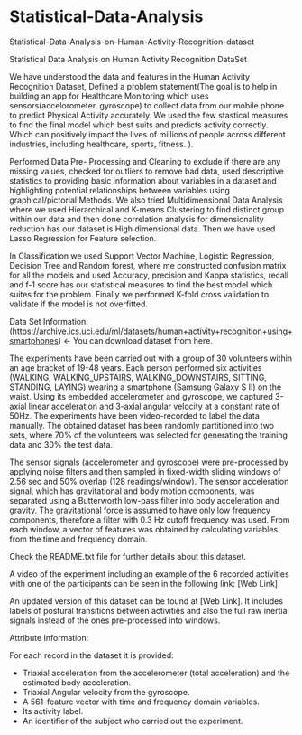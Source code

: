 # Statistical-Data-Analysis
Statistical-Data-Analysis-on-Human-Activity-Recognition-dataset

Statistical Data Analysis on Human Activity Recognition DataSet

We have understood the data and features in the Human Activity Recognition Dataset, Defined a problem statement(The goal is to help in building an app for Healthcare Monitoring which uses sensors(accelorometer, gyroscope) to collect data from our mobile phone to predict Physical Activity accurately. We used the few stastical measures to find the final model which best suits and predicts activity correctly. Which can positively impact the lives of millions of people across different industries, including healthcare, sports, fitness. ). 

Performed Data Pre- Processing and Cleaning to exclude if there are any missing values, checked for outliers to remove bad data, used descriptive statistics to providing basic information about variables in a dataset and highlighting potential relationships between variables using graphical/pictorial Methods. We also tried Multidimensional Data Analysis where we used Hierarchical and K-means Clustering to find distinct group within our data and then done correlation analysis for dimensionality reduction has our dataset is High dimensional data.
Then we have used Lasso Regression for Feature selection. 

In Classification we used Support Vector Machine, Logistic Regression, Decision Tree and Random forest, where me constructed confusion matrix for all the models and used Accuracy, precision and Kappa statistics, recall and f-1 score has our statistical measures to find the best model which suites for the problem. Finally we performed K-fold cross validation to validate if the model is not overfitted.

Data Set Information: (https://archive.ics.uci.edu/ml/datasets/human+activity+recognition+using+smartphones) <- You can download dataset from here.

The experiments have been carried out with a group of 30 volunteers within an age bracket of 19-48 years. Each person performed six activities (WALKING, WALKING_UPSTAIRS, WALKING_DOWNSTAIRS, SITTING, STANDING, LAYING) wearing a smartphone (Samsung Galaxy S II) on the waist. Using its embedded accelerometer and gyroscope, we captured 3-axial linear acceleration and 3-axial angular velocity at a constant rate of 50Hz. The experiments have been video-recorded to label the data manually. The obtained dataset has been randomly partitioned into two sets, where 70% of the volunteers was selected for generating the training data and 30% the test data.

The sensor signals (accelerometer and gyroscope) were pre-processed by applying noise filters and then sampled in fixed-width sliding windows of 2.56 sec and 50% overlap (128 readings/window). The sensor acceleration signal, which has gravitational and body motion components, was separated using a Butterworth low-pass filter into body acceleration and gravity. The gravitational force is assumed to have only low frequency components, therefore a filter with 0.3 Hz cutoff frequency was used. From each window, a vector of features was obtained by calculating variables from the time and frequency domain.

Check the README.txt file for further details about this dataset.

A video of the experiment including an example of the 6 recorded activities with one of the participants can be seen in the following link: [Web Link]

An updated version of this dataset can be found at [Web Link]. It includes labels of postural transitions between activities and also the full raw inertial signals instead of the ones pre-processed into windows.


Attribute Information:

For each record in the dataset it is provided:
- Triaxial acceleration from the accelerometer (total acceleration) and the estimated body acceleration.
- Triaxial Angular velocity from the gyroscope.
- A 561-feature vector with time and frequency domain variables.
- Its activity label.
- An identifier of the subject who carried out the experiment.


